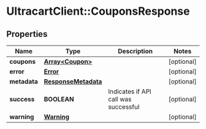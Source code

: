 # UltracartClient::CouponsResponse

## Properties
Name | Type | Description | Notes
------------ | ------------- | ------------- | -------------
**coupons** | [**Array&lt;Coupon&gt;**](Coupon.md) |  | [optional] 
**error** | [**Error**](Error.md) |  | [optional] 
**metadata** | [**ResponseMetadata**](ResponseMetadata.md) |  | [optional] 
**success** | **BOOLEAN** | Indicates if API call was successful | [optional] 
**warning** | [**Warning**](Warning.md) |  | [optional] 


